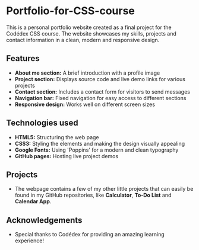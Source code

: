 # Portfolio-for-CSS-course #

This is a personal portfolio website created as a final project for the Codédex CSS course. The website showcases my skills, projects and contact information in a clean, modern and responsive design.

## Features

  * **About me section:** A brief introduction with a profile image
  * **Project section:** Displays source code and live demo links for various projects
  * **Contact section:** Includes a contact form for visitors to send messages
  * **Navigation bar:** Fixed navigation for easy access to different sections
  * **Responsive design:** Works well on different screen sizes

## Technologies used

  * **HTML5:** Structuring the web page
  * **CSS3:** Styling the elements and making the design visually appealing
  * **Google Fonts:** Using 'Poppins' for a modern and clean typography
  * **GitHub pages:** Hosting live project demos

## Projects

  * The webpage contains a few of my other little projects that can easily be found in my GitHub repositories, like **Calculator**, **To-Do List** and **Calendar App**.

## Acknowledgements

  * Special thanks to Codédex for providing an amazing learning experience!
